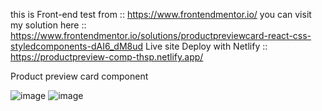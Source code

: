 this is Front-end test from :: https://www.frontendmentor.io/
you can visit my solution here :: https://www.frontendmentor.io/solutions/productpreviewcard-react-css-styledcomponents-dAI6_dM8ud
Live site Deploy with Netlify :: https://productpreview-comp-thsp.netlify.app/

Product preview card component

![image](https://github.com/armzacup00/product-component-react/assets/75727727/41af7988-3d0b-4005-adbe-94b6ec9e2f80)
![image](https://github.com/armzacup00/product-component-react/assets/75727727/30f0f268-4eb4-451c-8338-9fb4a3618cd4)
